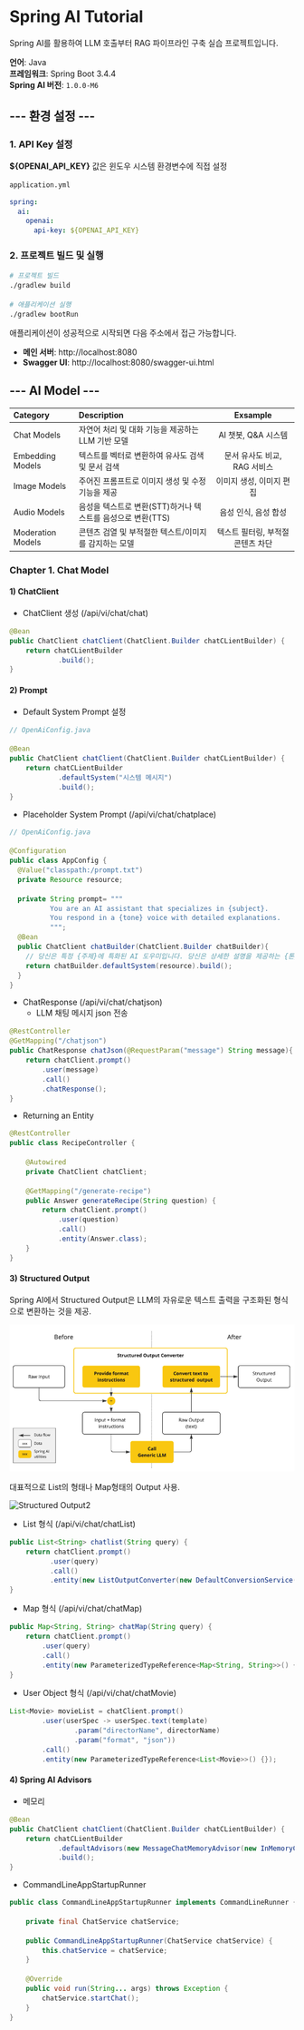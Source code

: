 # Spring AI Tutorial

Spring AI를 활용하여 LLM 호출부터 RAG 파이프라인 구축 실습 프로젝트입니다.

**언어**: Java  
**프레임워크**: Spring Boot 3.4.4        
**Spring AI 버전**: `1.0.0-M6`

## --- 환경 설정 ---
### 1. API Key 설정
**${OPENAI_API_KEY}** 값은 윈도우 시스템 환경변수에 직접 설정 

`application.yml` 
```yaml
spring:
  ai:
    openai:
      api-key: ${OPENAI_API_KEY}
```
### 2. 프로젝트 빌드 및 실행

```bash
# 프로젝트 빌드
./gradlew build

# 애플리케이션 실행
./gradlew bootRun
```

애플리케이션이 성공적으로 시작되면 다음 주소에서 접근 가능합니다.
- **메인 서버**: http://localhost:8080
- **Swagger UI**: http://localhost:8080/swagger-ui.html



## --- AI Model ---
| Category          | Description                              |   Exsample   |
|:------------------|:-----------------------------------------|:------------:|
| Chat Models       | 자연어 처리 및 대화 기능을 제공하는 LLM 기반 모델           | AI 챗봇, Q&A 시스템 |
| Embedding Models  | 텍스트를 벡터로 변환하여 유사도 검색 및 문서 검색            | 문서 유사도 비교, RAG 서비스 |
| Image Models      | 주어진 프롬프트로 이미지 생성 및 수정 기능을 제공            | 이미지 생성, 이미지 편집 |
| Audio Models      | 음성을 텍스트로 변환(STT)하거나 텍스트를 음성으로 변환(TTS)  | 음성 인식, 음성 합성 |
| Moderation Models | 콘텐츠 검열 및 부적절한 텍스트/이미지를 감지하는 모델        | 텍스트 필터링, 부적절 콘텐츠 차단 |


### Chapter 1. Chat Model

#### 1) ChatClient 
- ChatClient 생성 (/api/vi/chat/chat)
```java
@Bean
public ChatClient chatClient(ChatClient.Builder chatCLientBuilder) {
    return chatCLientBuilder
            .build();
}
```

#### 2) Prompt

- Default System Prompt 설정 
```java
// OpenAiConfig.java

@Bean
public ChatClient chatClient(ChatClient.Builder chatCLientBuilder) {
    return chatCLientBuilder
            .defaultSystem("시스템 메시지")
            .build();
}
```

- Placeholder System Prompt (/api/vi/chat/chatplace)
```java
// OpenAiConfig.java

@Configuration
public class AppConfig {
  @Value("classpath:/prompt.txt")
  private Resource resource;

  private String prompt= """
          You are an AI assistant that specializes in {subject}.
          You respond in a {tone} voice with detailed explanations.
          """;
  @Bean
  public ChatClient chatBuilder(ChatClient.Builder chatBuilder){
    // 당신은 특정 {주제}에 특화된 AI 도우미입니다. 당신은 상세한 설명을 제공하는 {톤}과 음성으로 답변합니다.
    return chatBuilder.defaultSystem(resource).build();
  }
}
```
 
- ChatResponse (/api/vi/chat/chatjson)
  - LLM 채팅 메시지 json 전송
```java
@RestController
@GetMapping("/chatjson")
public ChatResponse chatJson(@RequestParam("message") String message){
    return chatClient.prompt()
        .user(message)
        .call()
        .chatResponse();
}
```
- Returning an Entity
```java
@RestController
public class RecipeController {

    @Autowired
    private ChatClient chatClient;

    @GetMapping("/generate-recipe")
    public Answer generateRecipe(String question) {
        return chatClient.prompt()
            .user(question)
            .call()
            .entity(Answer.class);
    }
}
``` 


#### 3) Structured Output

Spring AI에서 Structured Output은 LLM의 자유로운 텍스트 출력을 구조화된 형식으로 변환하는 것을 제공.

![Structured Output](https://github.com/domsamo/spring-ai-tutorial/blob/main/src/main/resources/templates/img/structured_output.png)

대표적으로 List의 형태나 Map형태의 Output 사용.

![Structured Output2](https://github.com/domsamo/spring-ai-tutorial/blob/main/src/main/resources/templates/img/structured_output2.png)

- List 형식 (/api/vi/chat/chatList)
```java
public List<String> chatlist(String query) {
    return chatClient.prompt()
          .user(query)
          .call()
          .entity(new ListOutputConverter(new DefaultConversionService()));
}
```

- Map 형식 (/api/vi/chat/chatMap)
```java
public Map<String, String> chatMap(String query) {
    return chatClient.prompt()
        .user(query)
        .call()
        .entity(new ParameterizedTypeReference<Map<String, String>>() { });
}
```

- User Object 형식 (/api/vi/chat/chatMovie)
```java
List<Movie> movieList = chatClient.prompt()
        .user(userSpec -> userSpec.text(template)
                .param("directorName", directorName)
                .param("format", "json"))
        .call()
        .entity(new ParameterizedTypeReference<List<Movie>>() {});
```

#### 4) Spring AI Advisors
- 메모리
```java
@Bean
public ChatClient chatClient(ChatClient.Builder chatCLientBuilder) {
    return chatCLientBuilder
            .defaultAdvisors(new MessageChatMemoryAdvisor(new InMemoryChatMemory()))
            .build();
}    
```
 
- CommandLineAppStartupRunner
```java
public class CommandLineAppStartupRunner implements CommandLineRunner {

    private final ChatService chatService;

    public CommandLineAppStartupRunner(ChatService chatService) {
        this.chatService = chatService;
    }

    @Override
    public void run(String... args) throws Exception {
        chatService.startChat();
    }
}
``` 
